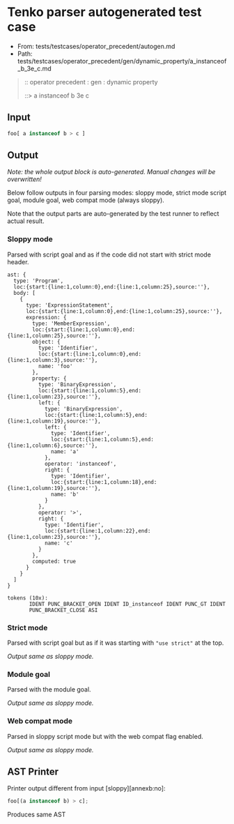 # Tenko parser autogenerated test case

- From: tests/testcases/operator_precedent/autogen.md
- Path: tests/testcases/operator_precedent/gen/dynamic_property/a_instanceof_b_3e_c.md

> :: operator precedent : gen : dynamic property
>
> ::> a instanceof b 3e c

## Input


`````js
foo[ a instanceof b > c ]
`````

## Output

_Note: the whole output block is auto-generated. Manual changes will be overwritten!_

Below follow outputs in four parsing modes: sloppy mode, strict mode script goal, module goal, web compat mode (always sloppy).

Note that the output parts are auto-generated by the test runner to reflect actual result.

### Sloppy mode

Parsed with script goal and as if the code did not start with strict mode header.

`````
ast: {
  type: 'Program',
  loc:{start:{line:1,column:0},end:{line:1,column:25},source:''},
  body: [
    {
      type: 'ExpressionStatement',
      loc:{start:{line:1,column:0},end:{line:1,column:25},source:''},
      expression: {
        type: 'MemberExpression',
        loc:{start:{line:1,column:0},end:{line:1,column:25},source:''},
        object: {
          type: 'Identifier',
          loc:{start:{line:1,column:0},end:{line:1,column:3},source:''},
          name: 'foo'
        },
        property: {
          type: 'BinaryExpression',
          loc:{start:{line:1,column:5},end:{line:1,column:23},source:''},
          left: {
            type: 'BinaryExpression',
            loc:{start:{line:1,column:5},end:{line:1,column:19},source:''},
            left: {
              type: 'Identifier',
              loc:{start:{line:1,column:5},end:{line:1,column:6},source:''},
              name: 'a'
            },
            operator: 'instanceof',
            right: {
              type: 'Identifier',
              loc:{start:{line:1,column:18},end:{line:1,column:19},source:''},
              name: 'b'
            }
          },
          operator: '>',
          right: {
            type: 'Identifier',
            loc:{start:{line:1,column:22},end:{line:1,column:23},source:''},
            name: 'c'
          }
        },
        computed: true
      }
    }
  ]
}

tokens (10x):
       IDENT PUNC_BRACKET_OPEN IDENT ID_instanceof IDENT PUNC_GT IDENT
       PUNC_BRACKET_CLOSE ASI
`````

### Strict mode

Parsed with script goal but as if it was starting with `"use strict"` at the top.

_Output same as sloppy mode._

### Module goal

Parsed with the module goal.

_Output same as sloppy mode._

### Web compat mode

Parsed in sloppy script mode but with the web compat flag enabled.

_Output same as sloppy mode._

## AST Printer

Printer output different from input [sloppy][annexb:no]:

````js
foo[(a instanceof b) > c];
````

Produces same AST
